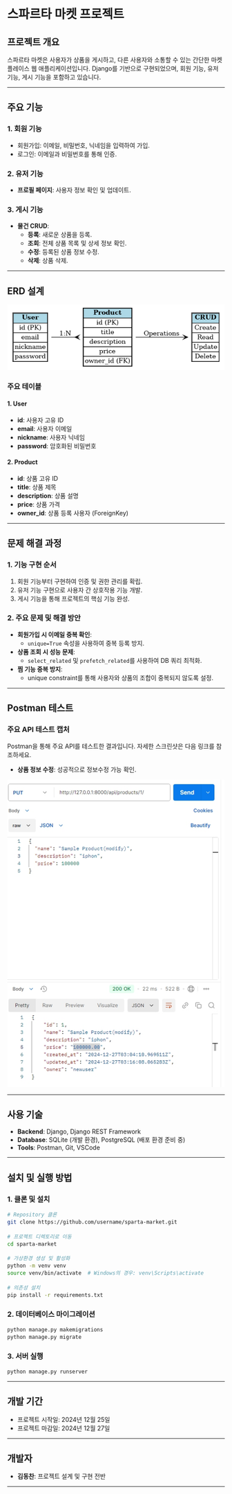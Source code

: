 # 스파르타 마켓 프로젝트

## 프로젝트 개요
스파르타 마켓은 사용자가 상품을 게시하고, 다른 사용자와 소통할 수 있는 간단한 마켓플레이스 웹 애플리케이션입니다. Django를 기반으로 구현되었으며, 회원 기능, 유저 기능, 게시 기능을 포함하고 있습니다.

---

## 주요 기능

### 1. 회원 기능
- 회원가입: 이메일, 비밀번호, 닉네임을 입력하여 가입.
- 로그인: 이메일과 비밀번호를 통해 인증.

### 2. 유저 기능
- **프로필 페이지**: 사용자 정보 확인 및 업데이트.


### 3. 게시 기능
- **물건 CRUD**:
  - **등록**: 새로운 상품을 등록.
  - **조회**: 전체 상품 목록 및 상세 정보 확인.
  - **수정**: 등록된 상품 정보 수정.
  - **삭제**: 상품 삭제.


---

## ERD 설계

![ERD](images/ERD_Project.png)

### 주요 테이블

#### 1. User
- **id**: 사용자 고유 ID
- **email**: 사용자 이메일
- **nickname**: 사용자 닉네임
- **password**: 암호화된 비밀번호

#### 2. Product
- **id**: 상품 고유 ID
- **title**: 상품 제목
- **description**: 상품 설명
- **price**: 상품 가격
- **owner_id**: 상품 등록 사용자 (ForeignKey)



---

## 문제 해결 과정

### 1. 기능 구현 순서
1. 회원 기능부터 구현하여 인증 및 권한 관리를 확립.
2. 유저 기능 구현으로 사용자 간 상호작용 기능 개발.
3. 게시 기능을 통해 프로젝트의 핵심 기능 완성.

### 2. 주요 문제 및 해결 방안
- **회원가입 시 이메일 중복 확인**:
  - `unique=True` 속성을 사용하여 중복 등록 방지.
- **상품 조회 시 성능 문제**:
  - `select_related` 및 `prefetch_related`를 사용하여 DB 쿼리 최적화.
- **찜 기능 중복 방지**:
  - unique constraint를 통해 사용자와 상품의 조합이 중복되지 않도록 설정.

---

## Postman 테스트

### 주요 API 테스트 캡처
Postman을 통해 주요 API를 테스트한 결과입니다. 자세한 스크린샷은 다음 링크를 참조하세요.

- **상품 정보 수정**: 성공적으로 정보수정 가능 확인.


![Postman Test](images/Postman_Test.jpg)

---

## 사용 기술

- **Backend**: Django, Django REST Framework
- **Database**: SQLite (개발 환경), PostgreSQL (배포 환경 준비 중)
- **Tools**: Postman, Git, VSCode

---

## 설치 및 실행 방법

### 1. 클론 및 설치
```bash
# Repository 클론
git clone https://github.com/username/sparta-market.git

# 프로젝트 디렉토리로 이동
cd sparta-market

# 가상환경 생성 및 활성화
python -m venv venv
source venv/bin/activate  # Windows의 경우: venv\Scripts\activate

# 의존성 설치
pip install -r requirements.txt
```

### 2. 데이터베이스 마이그레이션
```bash
python manage.py makemigrations
python manage.py migrate
```

### 3. 서버 실행
```bash
python manage.py runserver
```

---

## 개발 기간
- 프로젝트 시작일: 2024년 12월 25일
- 프로젝트 마감일: 2024년 12월 27일

---

## 개발자
- **김동찬**: 프로젝트 설계 및 구현 전반

---

